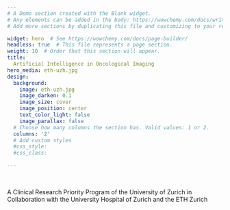 ```yaml
---
# A Demo section created with the Blank widget.
# Any elements can be added in the body: https://wowchemy.com/docs/writing-markdown-latex/
# Add more sections by duplicating this file and customizing to your requirements.

widget: hero  # See https://wowchemy.com/docs/page-builder/
headless: true  # This file represents a page section.
weight: 10  # Order that this section will appear.
title:
  Artificial Intelligence in Oncological Imaging
hero_media: eth-uzh.jpg
design:
  background:
    image: eth-uzh.jpg
    image_darken: 0.1
    image_size: cover
    image_position: center
    text_color_light: false
    image_parallax: false
  # Choose how many columns the section has. Valid values: 1 or 2.
  columns: '2'
  # Add custom styles
  #css_style:
  #css_class: 
  
---
```


<br>

A Clinical Research Priority Program of the University of Zurich in Collaboration with the University Hospital of Zurich and the ETH Zurich
